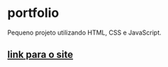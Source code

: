 # portfolio
Pequeno projeto utilizando HTML, CSS e JavaScript.
## <a href="https://levisanches.github.io/mini_portfolio_levisanches/" target="_blank" rel="external">link para o site</a>

